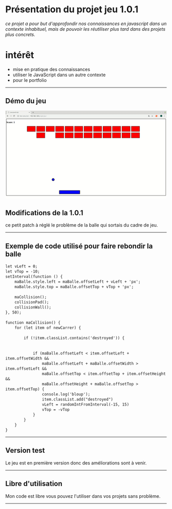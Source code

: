 # Présentation du projet jeu 1.0.1

*ce projet a pour but d'approfondir nos connaissances en javascript dans un contexte inhabituel, mais de pouvoir les réutiliser plus tard dans  des projets plus concrets.*


**intérêt**
===

* mise en pratique des connaissances
* utiliser le JavaScript dans un autre contexte
* pour le portfolio

---

## Démo du jeu 

<img src="demo.gif">


## Modifications de la 1.0.1

ce petit patch à réglé le problème de la balle qui sortais du cadre de jeu.




---

## Exemple de code utilisé pour faire rebondir la balle

```
let vLeft = 0;
let vTop = -10;
setInterval(function () {
    maBalle.style.left = maBalle.offsetLeft + vLeft + 'px';
    maBalle.style.top = maBalle.offsetTop + vTop + 'px';

    maCollision();
    collisionPad();
    collisionWall();
}, 50);

function maCollision() {
    for (let item of newCarrer) {

        if (!item.classList.contains('destroyed')) {


            if (maBalle.offsetLeft < item.offsetLeft + item.offsetWidth &&
                maBalle.offsetLeft + maBalle.offsetWidth > item.offsetLeft &&
                maBalle.offsetTop < item.offsetTop + item.offsetHeight &&
                maBalle.offsetHeight + maBalle.offsetTop > item.offsetTop) {
                console.log('bloup');
                item.classList.add("destroyed")
                vLeft = randomIntFromInterval(-15, 15)
                vTop = -vTop
            }
        }
    }
}

```

---

## Version test

Le jeu est en première version donc des améliorations sont à venir.

---

## Libre d'utilisation 

Mon code est libre vous pouvez l'utiliser dans vos projets sans problème.

---